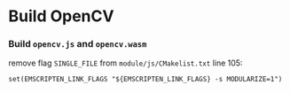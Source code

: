 # Build OpenCV

### Build `opencv.js` and `opencv.wasm`

remove flag `SINGLE_FILE` from `module/js/CMakelist.txt`
line 105: 

`set(EMSCRIPTEN_LINK_FLAGS "${EMSCRIPTEN_LINK_FLAGS} -s MODULARIZE=1")`

